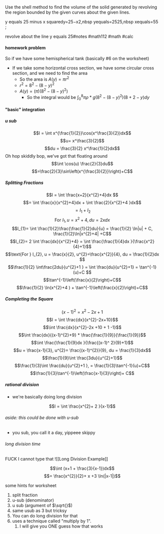 Use the shell method to find the volume of the solid generated by revolving the region bounded by the given curves about the given lines.

y equals 25 minus x squaredy=25−x2​,nbsp yequals=2525​,nbsp xequals=55​;

revolve about the line y equals 25#notes #math112 #math #calc

#### homework problem
So if we have some hemispherical tank (basically #6 on the worksheet)
- If we take some horizontal cross section, we have some circular cross section, and we need to find the area 
	- So the area is $A(y)=\pi r^{2}$
	- $r^{2}=8^{2}-(8-y)^{2}$
	- $A(y)=(\pi)(8^{2}-(8-y)^{2})$
		- So the integral would be $\int_{0}^{8}\pi\rho*g (8^{2}-(8-y)^{2})(8+2-y)dy$
#### "basic" integration
##### u sub
$$I = \int x^{\frac{1}{2}}\cos(x^\frac{3}{2})dx$$
$$u= x^\frac{3}{2}$$
$$du = \frac{3}{2} x^\frac{1}{2}dx$$
Oh hop skiddly bop, we've got that floating around
$$\int \cos(u) \frac{2}{3}du$$
$$=\frac{2}{3}\sin\left(x^{\frac{3}{2}}\right)+C$$

##### Splitting Fractions
$$I = \int \frac{x+2}{x^{2}+4}dx $$
$$= \int \frac{x}{x^{2}+4}dx + \int \frac{2}{x^{2}+4 }dx$$
$$=I_{1}+I_{2}$$
$$\text{For } I_{1}, u = x^{2}+4, du = 2xdx $$
$$I_{1}= \int \frac{1}{2}\frac{\frac{1}{2}du}{u} = \frac{1}{2} \ln|u| + C, \frac{1}{2}\ln|x^{2}+4| +C$$
$$I_{2}= 2 \int \frac{dx}{x^{2}+4} = \int \frac{\frac{1}{4}dx }{\frac{x^2}{4}+1}$$
$$\text{For } I_{2}, u = \frac{x}{2}, u^{2}=\frac{x^{2}}{4}, du = \frac{1}{2}dx $$
$$\frac{1}{2} \int\frac{2du}{u^{2}+1 } = \int \frac{du}{u^{2}+1} = \tan^{-1}(u)+C $$
$$\tan^{-1}\left(\frac{x}{2}\right)+C$$
$$\frac{1}{2} \ln(x^{2}+4 ) + \tan^{-1}\left(\frac{x}{2}\right)+C$$


##### Completing the Square

$$(x-1)^{2}= x^{2}-2x +1 $$
$$I = \int \frac{dx}{x^{2}-2x+10}$$
$$\int \frac{dx}{x^{2}-2x +10 + 1 -1}$$
$$\int \frac{dx}{(x-1)^{2}+9} * \frac{\frac{1}{9}}{\frac{1}{9}}$$
$$\int \frac{\frac{1}{9}dx }{\frac{(x-1)^ 2}{9}+1}$$
$$u = \frac{x-1}{3}, u^{2}= \frac{(x-1)^{2}}{9}, du = \frac{1}{3}dx$$
$$\frac{1}{9}\int \frac{3du}{u^{2}+1}$$
$$\frac{1}{3}\int \frac{du}{u^{2}+1 }, = \frac{1}{3}\tan^{-1}(u)+C$$
$$\frac{1}{3}\tan^{-1}\left(\frac{x-1}{3}\right)+ C$$

##### rational division

- we're basically doing long division

$$I = \int \frac{x^{2}+ 2 }{x-1}$$
###### aside: this could be done with u-sub
- you sub, you call it a day, yippeee skippy
###### long division time
FUCK I cannot type that
![[Long Division Example]]

$$\int (x+1 + \frac{3}{x-1})dx$$
$$= \frac{x^{2}}{2}+ x +3 \ln(|x-1|)$$

some hints for worksheet
1. split fraction
2. u-sub (denominator)
3. u sub (argument of $\sqrt{}$)
4. same usub as 3 but tricksy
5. You can do long division for that
8. uses a technique called "multiply by 1". 
	1. I will give you ONE guess how that works

